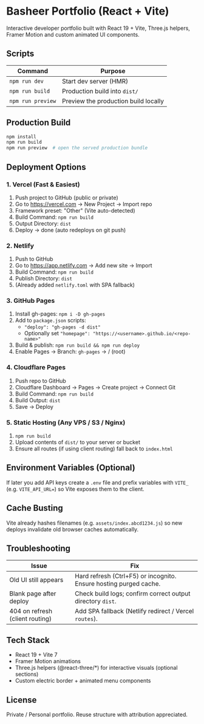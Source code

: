 # Basheer Portfolio (React + Vite)

Interactive developer portfolio built with React 19 + Vite, Three.js helpers, Framer Motion and custom animated UI components.

## Scripts

| Command | Purpose |
|---------|---------|
| `npm run dev` | Start dev server (HMR) |
| `npm run build` | Production build into `dist/` |
| `npm run preview` | Preview the production build locally |

## Production Build

```bash
npm install
npm run build
npm run preview  # open the served production bundle
```

## Deployment Options

### 1. Vercel (Fast & Easiest)
1. Push project to GitHub (public or private)
2. Go to https://vercel.com → New Project → Import repo
3. Framework preset: "Other" (Vite auto-detected)  
4. Build Command: `npm run build`  
5. Output Directory: `dist`  
6. Deploy → done (auto redeploys on git push)

### 2. Netlify
1. Push to GitHub
2. Go to https://app.netlify.com → Add new site → Import
3. Build Command: `npm run build`  
4. Publish Directory: `dist`  
5. (Already added `netlify.toml` with SPA fallback)

### 3. GitHub Pages
1. Install gh-pages: `npm i -D gh-pages`
2. Add to `package.json` scripts:
	- `"deploy": "gh-pages -d dist"`
	- Optionally set `"homepage": "https://<username>.github.io/<repo-name>"`
3. Build & publish: `npm run build && npm run deploy`
4. Enable Pages → Branch: `gh-pages` → / (root)

### 4. Cloudflare Pages
1. Push repo to GitHub
2. Cloudflare Dashboard → Pages → Create project → Connect Git
3. Build Command: `npm run build`
4. Build Output: `dist`
5. Save → Deploy

### 5. Static Hosting (Any VPS / S3 / Nginx)
1. `npm run build`
2. Upload contents of `dist/` to your server or bucket
3. Ensure all routes (if using client routing) fall back to `index.html`

## Environment Variables (Optional)
If later you add API keys create a `.env` file and prefix variables with `VITE_` (e.g. `VITE_API_URL=`) so Vite exposes them to the client.

## Cache Busting
Vite already hashes filenames (e.g. `assets/index.abcd1234.js`) so new deploys invalidate old browser caches automatically.

## Troubleshooting
| Issue | Fix |
|-------|-----|
| Old UI still appears | Hard refresh (Ctrl+F5) or incognito. Ensure hosting purged cache. |
| Blank page after deploy | Check build logs; confirm correct output directory `dist`. |
| 404 on refresh (client routing) | Add SPA fallback (Netlify redirect / Vercel `routes`). |

## Tech Stack
- React 19 + Vite 7
- Framer Motion animations
- Three.js helpers (@react-three/*) for interactive visuals (optional sections)
- Custom electric border + animated menu components

## License
Private / Personal portfolio. Reuse structure with attribution appreciated.

